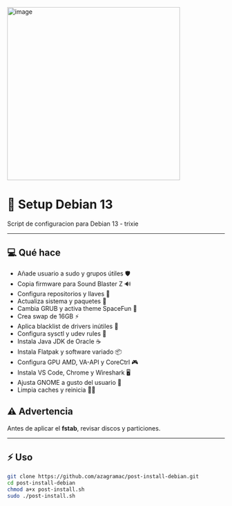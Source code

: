 <img width="400" alt="image" src="https://github.com/user-attachments/assets/de42e1c7-1a69-41bb-a3a5-5715249d72c5" />

# 🚀 Setup Debian 13

Script de configuracion para Debian 13 - trixie

---

## 💻 Qué hace

- Añade usuario a sudo y grupos útiles 🛡️  
- Copia firmware para Sound Blaster Z 🔊  
- Configura repositorios y llaves 🔑  
- Actualiza sistema y paquetes 🔄  
- Cambia GRUB y activa theme SpaceFun 🌌  
- Crea swap de 16GB ⚡  
- Aplica blacklist de drivers inútiles 🚫  
- Configura sysctl y udev rules 🔧  
- Instala Java JDK de Oracle ☕  
- Instala Flatpak y software variado 📦  
- Configura GPU AMD, VA-API y CoreCtrl 🎮  
- Instala VS Code, Chrome y Wireshark 🖥️  
- Ajusta GNOME a gusto del usuario 🎨  
- Limpia caches y reinicia 🧹🔁  

## ⚠️ Advertencia

Antes de aplicar el **fstab**, revisar discos y particiones.

---

## ⚡ Uso

```bash
git clone https://github.com/azagramac/post-install-debian.git
cd post-install-debian
chmod a+x post-install.sh
sudo ./post-install.sh
```
